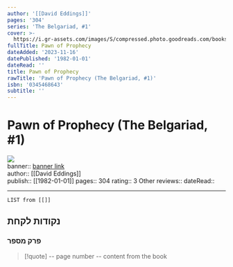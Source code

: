 ```yaml
---
author: '[[David Eddings]]'
pages: '304'
series: 'The Belgariad, #1'
cover: >-
  https://i.gr-assets.com/images/S/compressed.photo.goodreads.com/books/1391346857l/44659.jpg
fullTitle: Pawn of Prophecy
dateAdded: '2023-11-16'
datePublished: '1982-01-01'
dateRead: ''
title: Pawn of Prophecy
rawTitle: 'Pawn of Prophecy (The Belgariad, #1)'
isbn: '0345468643'
subtitle: ''
---
```

# Pawn of Prophecy (The Belgariad, #1)

![](https:&#x2F;&#x2F;i.gr-assets.com&#x2F;images&#x2F;S&#x2F;compressed.photo.goodreads.com&#x2F;books&#x2F;1391346857l&#x2F;44659.jpg)  
banner:: [banner link](https:&#x2F;&#x2F;i.gr-assets.com&#x2F;images&#x2F;S&#x2F;compressed.photo.goodreads.com&#x2F;books&#x2F;1391346857l&#x2F;44659.jpg)  
author:: [[David Eddings]]  
publish:: [[1982-01-01]]
pages:: 304
rating:: 3 
Other reviews:: 
dateRead:: 

<hr  style="clear:both"/>



```dataview
LIST from [[]]
```

## נקודות לקחת 

### פרק מספר
> [!quote] -- page number -- 
>  content from the book




```
